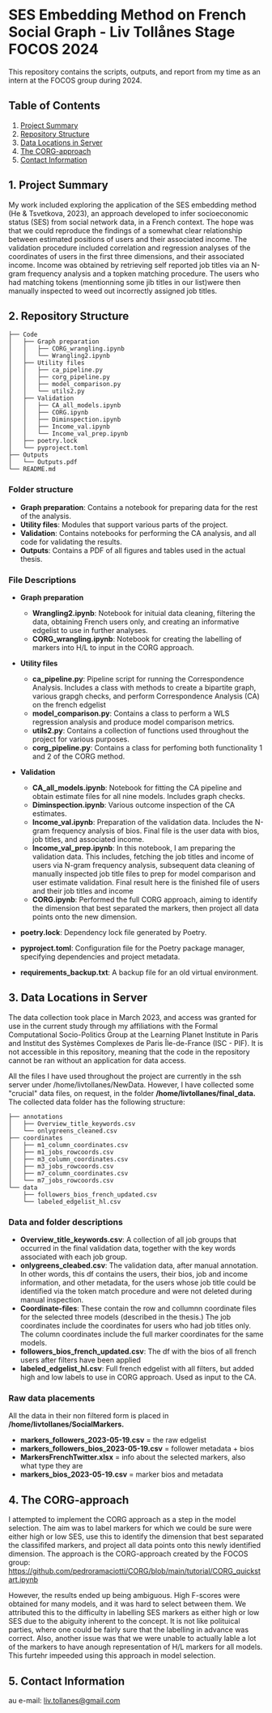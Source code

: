 # SES Embedding Method on French Social Graph - Liv Tollånes Stage FOCOS 2024

This repository contains the scripts, outputs, and report from my time as an intern at the FOCOS group during 2024. 

## Table of Contents

1. [Project Summary](#1-project-summary)
2. [Repository Structure](#2-repository-structure)
3. [Data Locations in Server](#3-data-locations-in-server)
4. [The CORG-approach](#4-the-corg-approach)
5. [Contact Information](#5-contact-information)

## 1. Project Summary
My work included exploring the application of the SES embedding method (He & Tsvetkova, 2023), an approach developed to infer socioeconomic status (SES) from social network data, in a French context. 
The hope was that we could reproduce the findings of a somewhat clear relationship between estimated positions of users and their associated income. 
The validation procedure included correlation and regression analyses of the coordinates of users in the first three dimensions, and their associated income. 
Income was obtained by retrieving self reported job titles via an N-gram frequency analysis and a topken matching procedure. The users who had matching tokens (mentionning some jib titles in our list)were then manually inspected to weed out incorrectly assigned job titles. 


## 2. Repository Structure
```
├── Code
│   ├── Graph preparation
│   │   ├── CORG_wrangling.ipynb
│   │   └── Wrangling2.ipynb
│   ├── Utility files
│   │   ├── ca_pipeline.py
│   │   ├── corg_pipeline.py
│   │   ├── model_comparison.py
│   │   └── utils2.py
│   ├── Validation
│   │   ├── CA_all_models.ipynb
│   │   ├── CORG.ipynb
│   │   ├── Diminspection.ipynb
│   │   ├── Income_val.ipynb
│   │   └── Income_val_prep.ipynb
│   ├── poetry.lock
│   └── pyproject.toml
├── Outputs
│   └── Outputs.pdf
└── README.md
```

### Folder structure

- **Graph preparation**: Contains a notebook for preparing data for the rest of the analysis.
- **Utility files**: Modules that support various parts of the project.
- **Validation**: Contains notebooks for performing the CA analysis, and all code for validating the results.
- **Outputs**: Contains a PDF of all figures and tables used in the actual thesis. 
  
### File Descriptions

- **Graph preparation**
  - **Wrangling2.ipynb**: Notebook for inituial data cleaning, filtering the data, obtaining French users only, and creating an informative edgelist to use in further analyses.
  - **CORG_wrangling.ipynb**: Notebook for creating the labelling of markers into H/L to input in the CORG approach. 

- **Utility files**
  - **ca_pipeline.py**: Pipeline script for running the Correspondence Analysis. Includes a class with methods to create a bipartite graph, various grapgh checks, and perform Correspondence Analysis (CA) on the french edgelist 
  - **model_comparison.py**: Contains a class to perform a WLS regression analysis and produce model comparison metrics.
  - **utils2.py**: Contains a collection of functions used throughout the project for various purposes.
  - **corg_pipeline.py**: Contains a class for perfoming both functionality 1 and 2 of the CORG method. 

- **Validation**
  - **CA_all_models.ipynb**: Notebook for fitting the CA pipeline and obtain estimate files for all nine models. Includes graph checks. 
  - **Diminspection.ipynb**: Various outcome inspection of the CA estimates. 
  - **Income_val.ipynb**: Preparation of the validation data. Includes the N-gram frequency analysis of bios. Final file is the user data with bios, job titles, and associated income. 
  - **Income_val_prep.ipynb**: In this notebook, I am preparing the validation data. This includes, fetching the job titles and income of users via N-gram frequency analysis, subsequent data cleaning of manually inspected job title files to prep for model comparison and user estimate validation. Final result here is the finished file of users and their job titles and income
  - **CORG.ipynb**: Performed the full CORG approach, aiming to identify the dimension that best separated the markers, then project all data points onto the new dimension. 

- **poetry.lock**: Dependency lock file generated by Poetry.
- **pyproject.toml**: Configuration file for the Poetry package manager, specifying dependencies and project metadata.
- **requirements_backup.txt**: A backup file for an old virtual environment.


## 3. Data Locations in Server
The data collection took place in March 2023, and access was granted for use in the current study through my affiliations with the Formal Computational Socio-Politics Group at the Learning Planet Institute in Paris and Institut des Systèmes Complexes de Paris Île-de-France (ISC - PIF). It is not accessible in this repository, meaning that the code in the repository cannot be ran without an application for data access. 

All the files I have used throughout the project are currently in the ssh server under /home/livtollanes/NewData. 
However, I have collected some "crucial" data files, on request, in the folder **/home/livtollanes/final_data.** The collected data folder has the following structure:

```
├── annotations
│   ├── Overview_title_keywords.csv
│   └── onlygreens_cleaned.csv
├── coordinates
│   ├── m1_column_coordinates.csv
│   ├── m1_jobs_rowcoords.csv
│   ├── m3_column_coordinates.csv
│   ├── m3_jobs_rowcoords.csv
│   ├── m7_column_coordinates.csv
│   └── m7_jobs_rowcoords.csv
└── data
    ├── followers_bios_french_updated.csv
    └── labeled_edgelist_hl.csv
```
### Data and folder descriptions
- **Overview_title_keywords.csv**: A collection of all job groups that occurred in the final validation data, together with the key words associated with each job group.
- **onlygreens_cleabed.csv**: The validation data, after manual annotation. In other words, this df contains the users, their bios, job and income information, and other metadata, for the users whose job title could be identified via the token match procedure and were not deleted during manual inspection.
- **Coordinate-files**: These contain the row and collumnn coordinate files for the selected three models (described in the thesis.) The job coordinates include the coordinates for users who had job titles only. The column coordinates include the full marker coordinates for the same models.
- **followers_bios_french_updated.csv**: The df with the bios of all french users after filters have been applied
- **labeled_edgelist_hl.csv**: Full french edgelist with all filters, but added high and low labels to use in CORG approach. Used as input to the CA.

### Raw data placements
All the data in their non filtered form is placed in **/home/livtollanes/SocialMarkers.** 
- **markers_followers_2023-05-19.csv** = the raw edgelist
- **markers_followers_bios_2023-05-19.csv** = follower metadata + bios
- **MarkersFrenchTwitter.xlsx** = info about the selected markers, also what type they are
- **markers_bios_2023-05-19.csv** = marker bios and metadata
  


## 4. The CORG-approach
I attempted to implement the CORG approach as a step in the model selection. The aim was to label markers for which we could be sure were either high or low SES, use this to identify the dimension that best separated the classififed markers, and project all data points onto this newly identified dimension. The approach is the CORG-approach created by the FOCOS group:
https://github.com/pedroramaciotti/CORG/blob/main/tutorial/CORG_quickstart.ipynb 

However, the results ended up being ambiguous. High F-scores were obtained for many models, and it was hard to select between them. We attributed this to the difficulty in labelling SES markers as either high or low SES due to the abiguity inherent to the concept. It is not like polituical parties, where one could be fairly sure that the labelling in advance was correct. Also, another issue was that we were unable to actually lable a lot of the markers to have anough representation of H/L markers for all models. This furtehr impeeded using this approach in model selection. 

## 5. Contact Information
au e-mail: liv.tollanes@gmail.com

